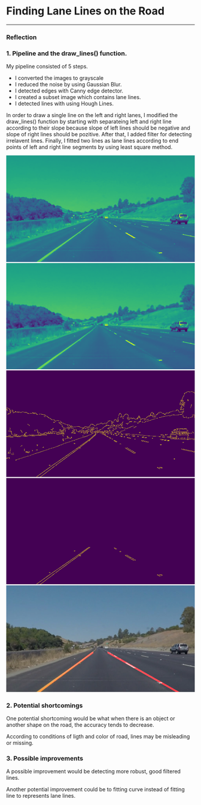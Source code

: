 # **Finding Lane Lines on the Road** 

[//]: # (Image References)

[image1]: ./test_images_output/gray_solidYellowCurve.jpg "Gray"
[image2]: ./test_images_output/gray_blursolidYellowCurve.jpg "Gray Blur"
[image3]: ./test_images_output/edges_solidYellowCurve.jpg "Edges"
[image4]: ./test_images_output/masked_edges_solidYellowCurve.jpg "Masked Edges"
[image5]: ./test_images_output/result_solidYellowCurve.jpg "Result"

---

### Reflection

### 1. Pipeline and the draw_lines() function.

My pipeline consisted of 5 steps. 
* I converted the images to grayscale
* I reduced the noise by using Gaussian Blur. 
* I detected edges with Canny edge detector.
* I created a subset image which contains lane lines.
* I detected lines with using Hough Lines.

In order to draw a single line on the left and right lanes, I modified the draw_lines() function by starting with separateing left and right line according to their slope because slope of left lines should be negative and slope of right lines should be pozitive. After that, I added filter for detecting irrelavent lines. Finally, I fitted two lines as lane lines according to end points of left and right line segments by using least square method.


![Gray image][image1]
![Gray Blur][image2]
![Edges][image3]
![Masked Edges][image4]
![Result][image5]


### 2. Potential shortcomings


One potential shortcoming would be what when there is an object or another shape on the road, the accuracy tends to decrease. 

According to conditions of ligth and color of road, lines may be misleading or missing.


### 3. Possible improvements

A possible improvement would be detecting more robust, good filtered lines.

Another potential improvement could be to fitting curve instead of fitting line to represents lane lines.
